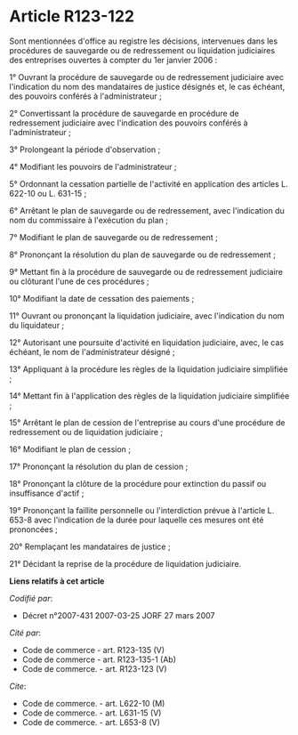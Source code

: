 # Article R123-122

Sont mentionnées d'office au registre les décisions, intervenues dans les procédures de sauvegarde ou de redressement ou
liquidation judiciaires des entreprises ouvertes à compter du 1er janvier 2006 :

1° Ouvrant la procédure de sauvegarde ou de redressement judiciaire avec l'indication du nom des mandataires de justice
désignés et, le cas échéant, des pouvoirs conférés à l'administrateur ;

2° Convertissant la procédure de sauvegarde en procédure de redressement judiciaire avec l'indication des pouvoirs conférés à
l'administrateur ;

3° Prolongeant la période d'observation ;

4° Modifiant les pouvoirs de l'administrateur ;

5° Ordonnant la cessation partielle de l'activité en application des articles L. 622-10 ou L. 631-15 ;

6° Arrêtant le plan de sauvegarde ou de redressement, avec l'indication du nom du commissaire à l'exécution du plan ;

7° Modifiant le plan de sauvegarde ou de redressement ;

8° Prononçant la résolution du plan de sauvegarde ou de redressement ;

9° Mettant fin à la procédure de sauvegarde ou de redressement judiciaire ou clôturant l'une de ces procédures ;

10° Modifiant la date de cessation des paiements ;

11° Ouvrant ou prononçant la liquidation judiciaire, avec l'indication du nom du liquidateur ;

12° Autorisant une poursuite d'activité en liquidation judiciaire, avec, le cas échéant, le nom de l'administrateur désigné ;

13° Appliquant à la procédure les règles de la liquidation judiciaire simplifiée ;

14° Mettant fin à l'application des règles de la liquidation judiciaire simplifiée ;

15° Arrêtant le plan de cession de l'entreprise au cours d'une procédure de redressement ou de liquidation judiciaire ;

16° Modifiant le plan de cession ;

17° Prononçant la résolution du plan de cession ;

18° Prononçant la clôture de la procédure pour extinction du passif ou insuffisance d'actif ;

19° Prononçant la faillite personnelle ou l'interdiction prévue à l'article L. 653-8 avec l'indication de la durée pour
laquelle ces mesures ont été prononcées ;

20° Remplaçant les mandataires de justice ;

21° Décidant la reprise de la procédure de liquidation judiciaire.

**Liens relatifs à cet article**

_Codifié par_:

  - Décret n°2007-431 2007-03-25 JORF 27 mars 2007

_Cité par_:

  - Code de commerce - art. R123-135 (V)
  - Code de commerce - art. R123-135-1 (Ab)
  - Code de commerce. - art. R123-123 (V)

_Cite_:

  - Code de commerce. - art. L622-10 (M)
  - Code de commerce. - art. L631-15 (V)
  - Code de commerce. - art. L653-8 (V)
